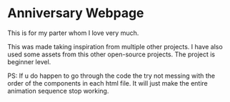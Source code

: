 # Anniversary Webpage

This is for my parter whom I love very much. 


This was made taking inspiration from multiple other projects. I have also used some assets from this other open-source projects.
The project is beginner level.

PS: If u do happen to go through the code the try not messing with the order of the components in each html file. It will just make the entire animation sequence stop working.
